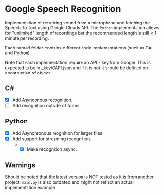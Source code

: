 # Google Speech Recognition
Implementation of retreiving sound from a microphone and fetching the Speech To Text using Google Clouds API.
The ```Python``` implementation allows for "unlimited" length of recordings but the recommended length is still < 1 minute per recording.

Each named folder contains different code implementations (such as C# and Python).

Note that each implementation require an API - key from Google. This is expected to be in \_key/GAPI.json and if it is not it should be defined on construction of object. 

## C#
* [x] Add Asynconous recognition.
* [ ] Add recognition outside of forms.

## Python
* [x] Add Asynchronous reognition for larger files.
* [x] Add support for streaming recognition.
  - * [x] Make recognition async.

## Warnings
Should be noted that the latest version is NOT tested as it is from another project. 
```main.py``` is also outdated and might not reflect an actual implementation example.
